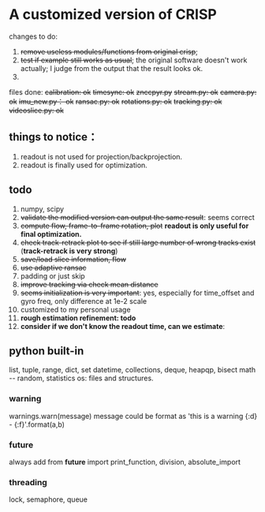 # A customized version of CRISP



changes to do:

1. ~~remove useless modules/functions from original crisp~~;
2. ~~test if example still works as usual~~; the original software doesn't work actually; I judge
from the output that the result looks ok.
3.


files done:
~~calibration: ok~~
~~timesync: ok~~
~~znccpyr.py~~
~~stream.py: ok~~
~~camera.py: ok~~
~~imu_new.py： ok~~
~~ransac.py: ok~~
~~rotations.py: ok~~
~~tracking.py: ok~~
~~videoslice.py: ok~~

## things to notice：
1. readout is not used for projection/backprojection.
2. readout is finally used for optimization.

## todo
1. numpy, scipy 
2. ~~validate the modified version can output the same result~~: seems correct
3. ~~compute flow, frame-to-frame rotation, plot~~
**readout is only useful for final optimization.**
6. ~~check track-retrack plot to see if still large number of wrong tracks exist~~ (**track-retrack is very strong**)
7. ~~save/load slice information, flow~~
8. ~~use adaptive ransac~~
9. padding or just skip
10. ~~improve tracking via check mean distance~~
10. ~~seems initialization is very important~~: yes, especially for time_offset and gyro freq, only difference at 1e-2 scale
11. customized to my personal usage
12. **rough estimation refinement: todo**
5. **consider if we don't know the readout time, can we estimate**: 

## python built-in
list, tuple, range, dict, set
datetime, collections, deque, heapqp, bisect
math -- random, statistics
os: files and structures.

### warning
warnings.warn(message)
message could be format as
'this is a warning {:d} - {:f}'.format(a,b)

### future
always add
from __future__ import print_function, division, absolute_import

### threading
lock, semaphore, queue
